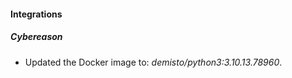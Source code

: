 
#### Integrations

##### Cybereason

- Updated the Docker image to: *demisto/python3:3.10.13.78960*.
